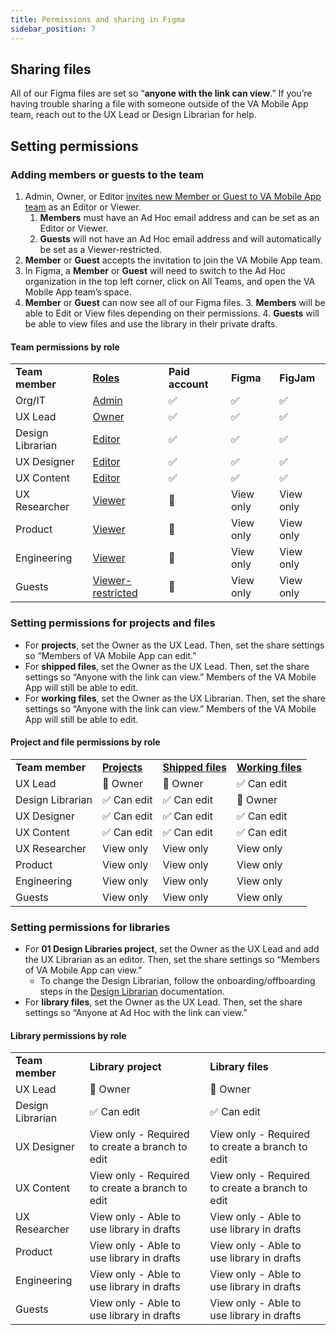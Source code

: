 ```yaml
---
title: Permissions and sharing in Figma
sidebar_position: 7
---
```


## Sharing files

All of our Figma files are set so “**anyone with the link can view**.” If you’re having trouble sharing a file with someone outside of the VA Mobile App team, reach out to the UX Lead or Design Librarian for help.


## Setting permissions

### Adding members or guests to the team
1. Admin, Owner, or Editor [invites new Member or Guest to VA Mobile App team](https://help.figma.com/hc/en-us/articles/360040453113-Add-members-or-guests-to-an-organization) as an Editor or Viewer.
    1. **Members** must have an Ad Hoc email address and can be set as an Editor or Viewer.
    2. **Guests** will not have an Ad Hoc email address and will automatically be set as a Viewer-restricted.
2. **Member** or **Guest** accepts the invitation to join the VA Mobile App team.
3. In Figma, a **Member** or **Guest** will need to switch to the Ad Hoc organization in the top left corner, click on All Teams, and open the VA Mobile App team’s space.
4. **Member** or **Guest** can now see all of our Figma files.
    3. **Members** will be able to Edit or View files depending on their permissions.
    4. **Guests** will be able to view files and use the library in their private drafts.


#### Team permissions by role
<table>
  <tr>
   <td><strong>Team member</strong>
   </td>
   <td><strong><a href="https://help.figma.com/hc/en-us/articles/13839486673559-Organization-plan-permissions#teams">Roles</a></strong>
   </td>
   <td><strong>Paid account</strong>
   </td>
   <td><strong>Figma</strong>
   </td>
   <td><strong>FigJam</strong>
   </td>
  </tr>
  <tr>
   <td>Org/IT
   </td>
   <td><a href="https://help.figma.com/hc/en-us/articles/360039970673#team-admin">Admin</a>
   </td>
   <td>✅
   </td>
   <td>✅
   </td>
   <td>✅
   </td>
  </tr>
  <tr>
   <td>UX Lead
   </td>
   <td><a href="https://help.figma.com/hc/en-us/articles/360039970673#owner">Owner</a>
   </td>
   <td>✅
   </td>
   <td>✅
   </td>
   <td>✅
   </td>
  </tr>
  <tr>
   <td>Design Librarian
   </td>
   <td><a href="https://help.figma.com/hc/en-us/articles/360039970673#Can_edit">Editor</a>
   </td>
   <td>✅
   </td>
   <td>✅
   </td>
   <td>✅
   </td>
  </tr>
  <tr>
   <td>UX Designer
   </td>
   <td><a href="https://help.figma.com/hc/en-us/articles/360039970673#Can_edit">Editor</a>
   </td>
   <td>✅
   </td>
   <td>✅
   </td>
   <td>✅
   </td>
  </tr>
  <tr>
   <td>UX  Content
   </td>
   <td><a href="https://help.figma.com/hc/en-us/articles/360039970673#Can_edit">Editor</a>
   </td>
   <td>✅
   </td>
   <td>✅
   </td>
   <td>✅
   </td>
  </tr>
  <tr>
   <td>UX Researcher
   </td>
   <td><a href="https://help.figma.com/hc/en-us/articles/360039970673#view">Viewer</a>
   </td>
   <td>🚫
   </td>
   <td>View only
   </td>
   <td>View only
   </td>
  </tr>
  <tr>
   <td>Product
   </td>
   <td><a href="https://help.figma.com/hc/en-us/articles/360039970673#view">Viewer</a>
   </td>
   <td>🚫
   </td>
   <td>View only
   </td>
   <td>View only
   </td>
  </tr>
  <tr>
   <td>Engineering
   </td>
   <td><a href="https://help.figma.com/hc/en-us/articles/360039970673#view">Viewer</a>
   </td>
   <td>🚫
   </td>
   <td>View only
   </td>
   <td>View only
   </td>
  </tr>
  <tr>
   <td>Guests
   </td>
   <td><a href="https://help.figma.com/hc/en-us/articles/360039960434#viewer-restricted">Viewer-restricted</a>
   </td>
   <td>🚫
   </td>
   <td>View only
   </td>
   <td>View only
   </td>
  </tr>
</table>



### Setting permissions for projects and files
* For **projects**, set the Owner as the UX Lead. Then, set the share settings so “Members of VA Mobile App can edit.”
* For **shipped files**, set the Owner as the UX Lead. Then, set the share settings so “Anyone with the link can view.” Members of the VA Mobile App will still be able to edit.
* For **working files**, set the Owner as the UX Librarian. Then, set the share settings so “Anyone with the link can view.” Members of the VA Mobile App will still be able to edit.


#### Project and file permissions by role
<table>
  <tr>
   <td><strong>Team member</strong>
   </td>
   <td><strong><a href="https://help.figma.com/hc/en-us/articles/13839486673559-Organization-plan-permissions#projects">Projects</a></strong>
   </td>
   <td><strong><a href="https://help.figma.com/hc/en-us/articles/13839486673559-Organization-plan-permissions#files">Shipped files</a></strong>
   </td>
   <td><strong><a href="https://help.figma.com/hc/en-us/articles/13839486673559-Organization-plan-permissions#files">Working files</a></strong>
   </td>
  </tr>
  <tr>
   <td>UX Lead
   </td>
   <td>🔑 Owner
   </td>
   <td>🔑 Owner
   </td>
   <td>✅ Can edit
   </td>
  </tr>
  <tr>
   <td>Design Librarian
   </td>
   <td>✅ Can edit
   </td>
   <td>✅ Can edit
   </td>
   <td>🔑 Owner
   </td>
  </tr>
  <tr>
   <td>UX Designer
   </td>
   <td>✅ Can edit
   </td>
   <td>✅ Can edit
   </td>
   <td>✅ Can edit
   </td>
  </tr>
  <tr>
   <td>UX  Content
   </td>
   <td>✅ Can edit
   </td>
   <td>✅ Can edit
   </td>
   <td>✅ Can edit
   </td>
  </tr>
  <tr>
   <td>UX Researcher
   </td>
   <td>View only
   </td>
   <td>View only
   </td>
   <td>View only
   </td>
  </tr>
  <tr>
   <td>Product
   </td>
   <td>View only
   </td>
   <td>View only
   </td>
   <td>View only
   </td>
  </tr>
  <tr>
   <td>Engineering
   </td>
   <td>View only
   </td>
   <td>View only
   </td>
   <td>View only
   </td>
  </tr>
  <tr>
   <td>Guests
   </td>
   <td>View only
   </td>
   <td>View only
   </td>
   <td>View only
   </td>
  </tr>
</table>



### Setting permissions for libraries
* For **01 Design Libraries project**, set the Owner as the UX Lead and add the UX Librarian as an editor. Then, set the share settings so “Members of VA Mobile App can view.”
    * To change the Design Librarian, follow the onboarding/offboarding steps in the [Design Librarian](https://department-of-veterans-affairs.github.io/va-mobile-app/docs/UX/How-We-Work/design-librarian/#onboarding--offboarding) documentation.
* For **library files**, set the Owner as the UX Lead. Then, set the share settings so “Anyone at Ad Hoc with the link can view.”


#### Library permissions by role
<table>
  <tr>
   <td><strong>Team member</strong>
   </td>
   <td><strong>Library project</strong>
   </td>
   <td><strong>Library files</strong>
   </td>
  </tr>
  <tr>
   <td>UX Lead
   </td>
   <td>🔑 Owner
   </td>
   <td>🔑 Owner
   </td>
  </tr>
  <tr>
   <td>Design Librarian
   </td>
   <td>✅ Can edit
   </td>
   <td>✅ Can edit
   </td>
  </tr>
  <tr>
   <td>UX Designer
   </td>
   <td>View only - Required to create a branch to edit

   </td>
   <td>View only - Required to create a branch to edit
   </td>
  </tr>
  <tr>
   <td>UX  Content
   </td>
   <td>View only - Required to create a branch to edit
   </td>
   <td>View only - Required to create a branch to edit
   </td>
  </tr>
  <tr>
   <td>UX Researcher
   </td>
   <td>View only - Able to use library in drafts
   </td>
   <td>View only - Able to use library in drafts
   </td>
  </tr>
  <tr>
   <td>Product
   </td>
   <td>View only - Able to use library in drafts
   </td>
   <td>View only - Able to use library in drafts
   </td>
  </tr>
  <tr>
   <td>Engineering
   </td>
   <td>View only - Able to use library in drafts
   </td>
   <td>View only - Able to use library in drafts
   </td>
  </tr>
  <tr>
   <td>Guests
   </td>
   <td>View only - Able to use library in drafts
   </td>
   <td>View only - Able to use library in drafts
   </td>
  </tr>
</table>